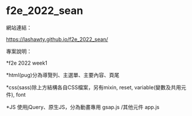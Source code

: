 # f2e_2022_sean

網站連結：

https://lashawty.github.io/f2e_2022_sean/

專案說明：

*f2e 2022 week1

*html(pug)分為導覽列、主選單、主要內容、頁尾

*css(sass)除上方結構各自CSS檔案，另有mixin, reset, variable(變數及共用元件), font

*JS 使用jQuery、原生JS，分為動畫專用 gsap.js /其他元件 app.js
